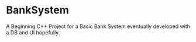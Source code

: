 # BankSystem
A Beginning C++ Project for a Basic Bank System eventually developed
with a DB and UI hopefully.
